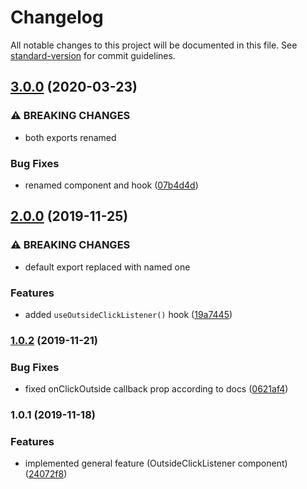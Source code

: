# Changelog

All notable changes to this project will be documented in this file. See [standard-version](https://github.com/conventional-changelog/standard-version) for commit guidelines.

## [3.0.0](https://github.com/andres-kovalev/react-click-outside-listener/compare/2.0.0...3.0.0) (2020-03-23)


### ⚠ BREAKING CHANGES

* both exports renamed

### Bug Fixes

* renamed component and hook ([07b4d4d](https://github.com/andres-kovalev/react-click-outside-listener/commit/07b4d4db264302568237dde8a84b870683ac5faf))

## [2.0.0](https://github.com/andres-kovalev/react-click-outside-listener/compare/1.0.2...2.0.0) (2019-11-25)


### ⚠ BREAKING CHANGES

* default export replaced with named one

### Features

* added `useOutsideClickListener()` hook ([19a7445](https://github.com/andres-kovalev/react-click-outside-listener/commit/19a7445e70ac2d1d92365f21eca1c2142896b575))

### [1.0.2](https://github.com/andres-kovalev/react-click-outside-listener/compare/1.0.1...1.0.2) (2019-11-21)


### Bug Fixes

* fixed onClickOutside callback prop according to docs ([0621af4](https://github.com/andres-kovalev/react-click-outside-listener/commit/0621af4cafd60c2c51672e3cd4774993e54f520c))

### 1.0.1 (2019-11-18)


### Features

* implemented general feature (OutsideClickListener component) ([24072f8](https://github.com/andres-kovalev/react-click-outside-listener/commit/24072f8b401eb518d349349b3ac693e593b3b12d))
